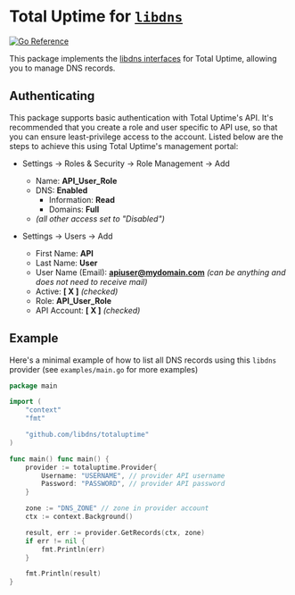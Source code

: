 Total Uptime for [`libdns`](https://github.com/libdns/libdns)
=======================

[![Go Reference](https://pkg.go.dev/badge/test.svg)](https://pkg.go.dev/github.com/libdns/totaluptime)

This package implements the [libdns interfaces](https://github.com/libdns/libdns) for Total Uptime, allowing you to manage DNS records.

## Authenticating

This package supports basic authentication with Total Uptime's API. It's recommended that you create a role and user specific to API use, so that you can ensure least-privilege access to the account. Listed below are the steps to achieve this using Total Uptime's management portal:

* Settings -> Roles & Security -> Role Management -> Add
  * Name: **API_User_Role**
  * DNS: **Enabled**
    * Information: **Read**
    * Domains: **Full**
  * *(all other access set to "Disabled")*

* Settings -> Users -> Add
    * First Name: **API**
    * Last Name: **User**
    * User Name (Email): **apiuser@mydomain.com**  *(can be anything and does not need to receive mail)*
    * Active: **[ X ]** *(checked)*
    * Role: **API_User_Role**
    * API Account: **[ X ]** *(checked)*

## Example

Here's a minimal example of how to list all DNS records using this `libdns` provider (see `examples/main.go` for more examples)

```go
package main

import (
	"context"
	"fmt"

	"github.com/libdns/totaluptime"
)

func main() func main() {
	provider := totaluptime.Provider{
		Username: "USERNAME", // provider API username
		Password: "PASSWORD", // provider API password
	}

	zone := "DNS_ZONE" // zone in provider account
	ctx := context.Background()

	result, err := provider.GetRecords(ctx, zone)
	if err != nil {
		fmt.Println(err)
	}

	fmt.Println(result)
}
```